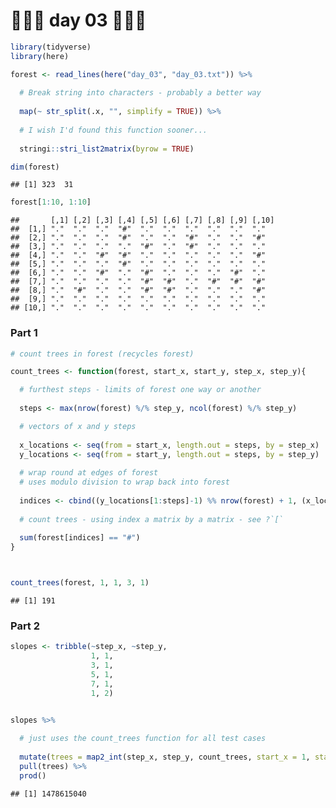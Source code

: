 🎄🎄🎄 day 03 🎄🎄🎄
================

``` r
library(tidyverse)
library(here)

forest <- read_lines(here("day_03", "day_03.txt")) %>%
  
  # Break string into characters - probably a better way
  
  map(~ str_split(.x, "", simplify = TRUE)) %>% 
  
  # I wish I'd found this function sooner...
  
  stringi::stri_list2matrix(byrow = TRUE)
```

``` r
dim(forest)
```

    ## [1] 323  31

``` r
forest[1:10, 1:10]
```

    ##       [,1] [,2] [,3] [,4] [,5] [,6] [,7] [,8] [,9] [,10]
    ##  [1,] "."  "."  "."  "#"  "."  "."  "."  "."  "."  "."  
    ##  [2,] "."  "."  "."  "#"  "."  "."  "#"  "."  "."  "#"  
    ##  [3,] "."  "."  "."  "."  "#"  "."  "#"  "."  "."  "."  
    ##  [4,] "."  "."  "#"  "#"  "."  "."  "."  "."  "."  "#"  
    ##  [5,] "."  "."  "."  "#"  "."  "."  "."  "."  "."  "."  
    ##  [6,] "."  "."  "#"  "."  "#"  "."  "."  "."  "#"  "."  
    ##  [7,] "."  "."  "."  "."  "#"  "#"  "."  "#"  "#"  "#"  
    ##  [8,] "."  "#"  "."  "."  "#"  "#"  "."  "."  "."  "#"  
    ##  [9,] "."  "."  "."  "."  "."  "."  "."  "."  "."  "."  
    ## [10,] "."  "."  "."  "."  "."  "."  "."  "."  "."  "."

### Part 1

``` r
# count trees in forest (recycles forest)

count_trees <- function(forest, start_x, start_y, step_x, step_y){

  # furthest steps - limits of forest one way or another
  
  steps <- max(nrow(forest) %/% step_y, ncol(forest) %/% step_y)

  # vectors of x and y steps
  
  x_locations <- seq(from = start_x, length.out = steps, by = step_x)
  y_locations <- seq(from = start_y, length.out = steps, by = step_y)
  
  # wrap round at edges of forest
  # uses modulo division to wrap back into forest
  
  indices <- cbind((y_locations[1:steps]-1) %% nrow(forest) + 1, (x_locations[1:steps]-1) %% ncol(forest) + 1)
  
  # count trees - using index a matrix by a matrix - see ?`[`
  
  sum(forest[indices] == "#")
}



count_trees(forest, 1, 1, 3, 1)
```

    ## [1] 191

### Part 2

``` r
slopes <- tribble(~step_x, ~step_y,
                  1, 1,
                  3, 1,
                  5, 1,
                  7, 1,
                  1, 2)


slopes %>% 
  
  # just uses the count_trees function for all test cases
  
  mutate(trees = map2_int(step_x, step_y, count_trees, start_x = 1, start_y = 1, forest = forest)) %>% 
  pull(trees) %>% 
  prod()
```

    ## [1] 1478615040
